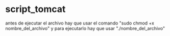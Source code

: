 # script_tomcat

antes de ejecutar el archivo hay que usar el comando "sudo chmod +x nombre_del_archivo"
y para ejecutarlo hay que usar "./nombre_del_archivo"

